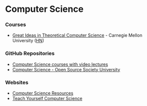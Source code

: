 # Computer Science

### Courses

* [Great Ideas in Theoretical Computer Science](https://www.cs.cmu.edu/~15251/) - Carnegie Mellon University \([HN](https://news.ycombinator.com/item?id=15146905)\)

### GitHub Repositories

* [Computer Science courses with video lectures](https://github.com/Developer-Y/cs-video-courses)
* [Computer Science - Open Source Society University](https://github.com/ossu/computer-science)

### Websites

* [Computer Science Resources](https://docs.google.com/spreadsheets/d/1BD8BJJUNaX63m2QmySWMGDp71nx4W4MyyiIBlfMoN3Q/edit#gid=0)
* [Teach Yourself Computer Science](https://teachyourselfcs.com/)

